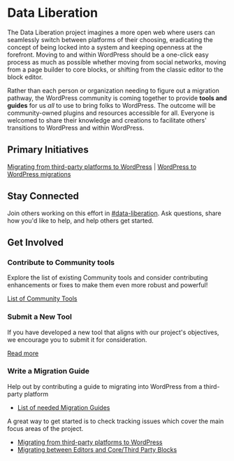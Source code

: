 # Data Liberation

The Data Liberation project imagines a more open web where users can seamlessly switch between platforms of their choosing, eradicating the concept of being locked into a system and keeping openness at the forefront. Moving to and within WordPress should be a one-click easy process as much as possible whether moving from social networks, moving from a page builder to core blocks, or shifting from the classic editor to the block editor. 

Rather than each person or organization needing to figure out a migration pathway, the WordPress community is coming together to provide **tools and guides** for us *all* to use to bring folks to WordPress. The outcome will be community-owned plugins and resources accessible for all. Everyone is welcomed to share their knowledge and creations to facilitate others' transitions to WordPress and within WordPress. 

## Primary Initiatives

[Migrating from third-party platforms to WordPress](https://github.com/WordPress/data-liberation/issues/60) |  [WordPress to WordPress migrations](https://github.com/WordPress/data-liberation/issues/73)

## Stay Connected

Join others working on this effort in [#data-liberation](https://wordpress.slack.com/archives/C069AKUBPHB). Ask questions, share how you'd like to help, and help others get started.

## Get Involved

### Contribute to Community tools

Explore the list of existing Community tools and consider contributing enhancements or fixes to make them even more robust and powerful!

[List of Community Tools](https://github.com/WordPress/move-to-wp/tree/trunk/tools)


### Submit a New Tool

If you have developed a new tool that aligns with our project's objectives, we encourage you to submit it for consideration.

[Read more](https://github.com/WordPress/data-liberation/tree/trunk/submit-code)

### Write a Migration Guide

Help out by contributing a guide to migrating into WordPress from a third-party platform

* [List of needed Migration Guides](https://github.com/WordPress/data-liberation/issues/2)



A great way to get started is to check tracking issues which cover the main focus areas of the project. 

* [Migrating from third-party platforms to WordPress](https://github.com/WordPress/data-liberation/issues/60)
* [Migrating between Editors and Core/Third Party Blocks](https://github.com/WordPress/data-liberation/issues/59)





